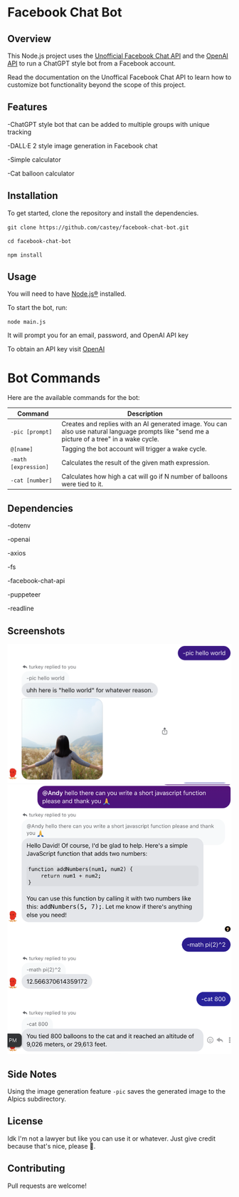 # Facebook Chat Bot
## Overview
This Node.js project uses the [Unofficial Facebook Chat API](https://github.com/Schmavery/facebook-chat-api) and the [OpenAI API](https://platform.openai.com/docs/introduction) to run a ChatGPT style bot from a Facebook account.   

Read the documentation on the Unoffical Facebook Chat API to learn how to customize bot functionality beyond the scope of this project.

## Features
-ChatGPT style bot that can be added to multiple groups with unique tracking

-DALL·E 2 style image generation in Facebook chat

-Simple calculator 

-Cat balloon calculator

## Installation
To get started, clone the repository and install the dependencies.

`git clone https://github.com/castey/facebook-chat-bot.git`

`cd facebook-chat-bot`

`npm install`

## Usage

You will need to have [Node.js®](https://nodejs.org/en) installed.

To start the bot, run:

`node main.js`

It will prompt you for an email, password, and OpenAI API key

To obtain an API key visit [OpenAI](https://platform.openai.com/)

# Bot Commands

Here are the available commands for the bot:

| Command                 | Description                                               |
|-------------------------|-----------------------------------------------------------|
| `-pic [prompt]`         | Creates and replies with an AI generated image. You can also use natural language prompts like "send me a picture of a tree" in a wake cycle. |
| `@[name]`               | Tagging the bot account will trigger a wake cycle.        |
| `-math [expression]`    | Calculates the result of the given math expression.       |
| `-cat [number]`         | Calculates how high a cat will go if N number of balloons were tied to it. |

## Dependencies

-dotenv

-openai

-axios

-fs

-facebook-chat-api

-puppeteer

-readline

## Screenshots

![Example Image](AIpics/pic.png)
![Example Image](AIpics/bot.png)

## Side Notes

Using the image generation feature `-pic` saves the generated image to the AIpics subdirectory. 
 
## License
Idk I'm not a lawyer but like you can use it or whatever. Just give credit because that's nice, please 🥹.

## Contributing
Pull requests are welcome!